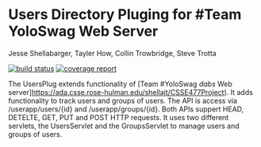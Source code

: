 # Users Directory Pluging for #Team YoloSwag Web Server
Jesse Shellabarger, Tayler How, Collin Trowbridge, Steve Trotta


[![build status](https://ada.csse.rose-hulman.edu/CSSE477-YoloSwag/UsersPlugin/badges/master/build.svg)](https://ada.csse.rose-hulman.edu/CSSE477-YoloSwag/UsersPlugin/commits/master)
[![coverage report](https://ada.csse.rose-hulman.edu/CSSE477-YoloSwag/UsersPlugin/badges/master/coverage.svg)](https://ada.csse.rose-hulman.edu/CSSE477-YoloSwag/UsersPlugin/commits/master)

The UsersPlug extends functionality of [Team #YoloSwag *dabs* Web server]https://ada.csse.rose-hulman.edu/shellajt/CSSE477Project). It adds functionality to track users and groups
of users. The API is access via /userapp/users/{id} and /userapp/groups/{id}. Both APIs suppert HEAD, DETELTE, GET, PUT and POST HTTP requests. It uses two different servlets, the
UsersServlet and the GroupsServlet to manage users and groups of users.